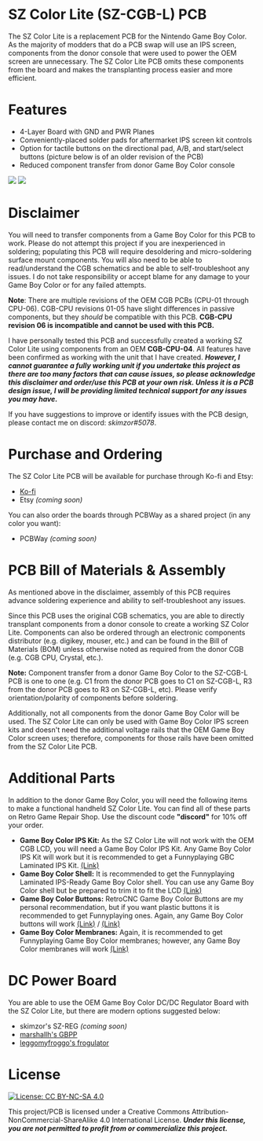 # SZ Color Lite (SZ-CGB-L) PCB

The SZ Color Lite is a replacement PCB for the Nintendo Game Boy Color. As the majority of modders that do a PCB swap will use an IPS screen, components from the donor console that were used to power the OEM screen are unnecessary.  The SZ Color Lite PCB omits these components from the board and makes the transplanting process easier and more efficient. 

# Features

- 4-Layer Board with GND and PWR Planes
- Conveniently-placed solder pads for aftermarket IPS screen kit controls
- Option for tactile buttons on the directional pad, A/B, and start/select buttons (picture below is of an older revision of the PCB)
- Reduced component transfer from donor Game Boy Color console

![](images/pcb_front.JPEG)
![](images/pcb_back.JPEG)

# Disclaimer
You will need to transfer components from a Game Boy Color for this PCB to work.  Please do not attempt this project if you are inexperienced in soldering; populating this PCB will require desoldering and micro-soldering surface mount components.  You will also need to be able to read/understand the CGB schematics and be able to self-troubleshoot any issues.  I do not take responsibility or accept blame for any damage to your Game Boy Color or for any failed attempts. 

**Note**: There are multiple revisions of the OEM CGB PCBs (CPU-01 through CPU-06).  CGB-CPU revisions 01-05 have slight differences in passive components,  but they *should* be compatible with this PCB.  **CGB-CPU revision 06 is incompatible and cannot be used with this PCB.**  

I have personally tested this PCB and successfully created a working SZ Color Lite using components from an OEM **CGB-CPU-04**. All features have been confirmed as working with the unit that I have created. ***However, I cannot guarantee a fully working unit if you undertake this project as there are too many factors that can cause issues, so please acknowledge this disclaimer and order/use this PCB at your own risk. Unless it is a PCB design issue, I will be providing limited technical support for any issues you may have.***

If you have suggestions to improve or identify issues with the PCB design, please contact me on discord: *skimzor#5078*.

# Purchase and Ordering

The SZ Color Lite PCB will be available for purchase through Ko-fi and Etsy:

- [Ko-fi](https://ko-fi.com/skimzor)
- Etsy *(coming soon)*

You can also order the boards through PCBWay as a shared project (in any color you want):

- PCBWay *(coming soon)*

# PCB Bill of Materials & Assembly

As mentioned above in the disclaimer, assembly of this PCB requires advance soldering experience and ability to self-troubleshoot any issues.

Since this PCB uses the original CGB schematics, you are able to directly transplant components from a donor console to create a working SZ Color Lite.  Components can also be ordered through an electronic components distributor (e.g. digikey, mouser, etc.) and can be found in the Bill of Materials (BOM) unless otherwise noted as required from the donor CGB (e.g. CGB CPU, Crystal, etc.). 

**Note:** Component transfer from a donor Game Boy Color to the SZ-CGB-L PCB is one to one (e.g. C1 from the donor PCB goes to C1 on SZ-CGB-L, R3 from the donor PCB goes to R3 on SZ-CGB-L, etc). Please verify orientation/polarity of components before soldering.

Additionally, not all components from the donor Game Boy Color will be used. The SZ Color Lite can only be used with Game Boy Color IPS screen kits and doesn't need the additional voltage rails that the OEM Game Boy Color screen uses; therefore, components for those rails have been omitted from the SZ Color Lite PCB.

# Additional Parts

In addition to the donor Game Boy Color, you will need the following items to make a functional handheld SZ Color Lite.  You can find all of these parts on Retro Game Repair Shop.  Use the discount code **"discord"** for 10% off your order.

- **Game Boy Color IPS Kit:** As the SZ Color Lite will not work with the OEM CGB LCD, you will need a Game Boy Color IPS Kit.  Any Game Boy Color IPS Kit will work but it is recommended to get a Funnyplaying GBC Laminated IPS Kit. [(Link)](https://retrogamerepairshop.com/collections/funnyplaying-gbc/products/funnyplaying-game-boy-color-2-0-q5-ips-laminated-backlight-kit)
- **Game Boy Color Shell:** It is recommended to get the Funnyplaying Laminated IPS-Ready Game Boy Color shell. You can use any Game Boy Color shell but be prepared to trim it to fit the LCD [(Link)](https://retrogamerepairshop.com/collections/funnyplaying-gbc/products/funnyplaying-game-boy-color-game-q5-ips-ready-shell)
- **Game Boy Color Buttons:** RetroCNC Game Boy Color Buttons are my personal recommendation, but if you want plastic buttons it is recommended to get Funnyplaying ones. Again, any Game Boy Color buttons will work [(Link)](https://retrogamerepairshop.com/collections/retrocnc/products/game-boy-color-metal-buttons-by-retrocnc) / [(Link)](https://retrogamerepairshop.com/collections/funnyplaying-gbc/products/funnyplaying-game-boy-color-custom-buttons)
- **Game Boy Color Membranes:** Again, it is recommended to get Funnyplaying Game Boy Color membranes; however, any Game Boy Color membranes will work [(Link)](https://retrogamerepairshop.com/collections/funnyplaying-gbc/products/funnyplaying-game-boy-color-silicone-button-contact-pad-membranes)

# DC Power Board

You are able to use the OEM Game Boy Color DC/DC Regulator Board with the SZ Color Lite, but there are modern options suggested below:

- skimzor's SZ-REG *(coming soon)*
- [marshallh's GBPP](https://github.com/marshallh/gbpp)
- [leggomyfroggo's frogulator](https://www.etsy.com/shop/FroggoCustoms?ref=nla_listing_details)

# License

 [![License: CC BY-NC-SA 4.0](https://licensebuttons.net/l/by-nc-sa/4.0/80x15.png)](https://creativecommons.org/licenses/by-nc-sa/4.0/)
 
This project/PCB is licensed under a Creative Commons Attribution-NonCommercial-ShareAlike 4.0 International License. ***Under this license, you are not permitted to profit from or commercialize this project.***
